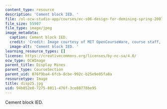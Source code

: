 ```yaml
---
content_type: resource
description: 'Cement block IED. '
file: /ol-ocw-studio-app/courses/ec-s06-design-for-demining-spring-2007/94b852e072758011476f3ce88778be95_disp25.jpg
file_size: 55907
file_type: image/jpeg
image_metadata:
  caption: Cement block IED.
  credit: 'Credit: Image courtesy of MIT OpenCourseWare, course staff, and students.'
  image-alt: 'Cement block IED. '
learning_resource_types: []
license: https://creativecommons.org/licenses/by-nc-sa/4.0/
ocw_type: OCWImage
parent_title: Display Mines
parent_type: CourseSection
parent_uid: 076f9ba4-6fcb-8cbe-992c-b25e9e05fa8a
resourcetype: Image
title: disp25.jpg
uid: 94b852e0-7275-8011-476f-3ce88778be95
---
```

Cement block IED. 